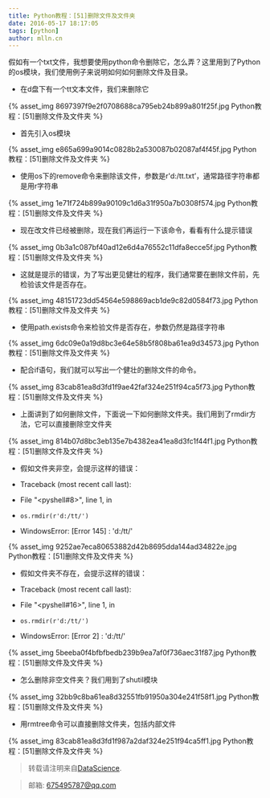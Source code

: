 ```yaml
---
title: Python教程：[51]删除文件及文件夹
date: 2016-05-17 18:17:05
tags: [python]
author: mlln.cn
---
```

假如有一个txt文件，我想要使用python命令删除它，怎么弄？这里用到了Python的os模块，我们使用例子来说明如何如何删除文件及目录。

- 在d盘下有一个tt文本文件，我们来删除它

{% asset_img 8697397f9e2f0708688ca795eb24b899a801f25f.jpg Python教程：[51]删除文件及文件夹 %}

- 首先引入os模块

{% asset_img e865a699a9014c0828b2a530087b02087af4f45f.jpg Python教程：[51]删除文件及文件夹 %}

- 使用os下的remove命令来删除该文件，参数是r'd:/tt.txt’，通常路径字符串都是用r字符串

{% asset_img 1e71f724b899a90109c1d6a31f950a7b0308f574.jpg Python教程：[51]删除文件及文件夹 %}

- 现在改文件已经被删除，现在我们再运行一下该命令，看看有什么提示错误

{% asset_img 0b3a1c087bf40ad12e6d4a76552c11dfa8ecce5f.jpg Python教程：[51]删除文件及文件夹 %}

- 这就是提示的错误，为了写出更见健壮的程序，我们通常要在删除文件前，先检验该文件是否存在。

{% asset_img 48151723dd54564e598869acb1de9c82d0584f73.jpg Python教程：[51]删除文件及文件夹 %}

- 使用path.exists命令来检验文件是否存在，参数仍然是路径字符串

{% asset_img 6dc09e0a19d8bc3e64e58b5f808ba61ea9d34573.jpg Python教程：[51]删除文件及文件夹 %}

- 配合if语句，我们就可以写出一个健壮的删除文件的命令。

{% asset_img 83cab81ea8d3fd1f9ae42faf324e251f94ca5f73.jpg Python教程：[51]删除文件及文件夹 %}

- 上面讲到了如何删除文件，下面说一下如何删除文件夹。我们用到了rmdir方法，它可以直接删除空文件夹

{% asset_img 814b07d8bc3eb135e7b4382ea41ea8d3fc1f44f1.jpg Python教程：[51]删除文件及文件夹 %}

- 假如文件夹非空，会提示这样的错误：

- Traceback (most recent call last):

-   File "<pyshell#8>", line 1, in <module>

-     os.rmdir(r'd:/tt/')

- WindowsError: [Error 145] : 'd:/tt/'

{% asset_img 9252ae7eca80653882d42b8695dda144ad34822e.jpg Python教程：[51]删除文件及文件夹 %}

- 假如文件夹不存在，会提示这样的错误：

- Traceback (most recent call last):

-   File "<pyshell#16>", line 1, in <module>

-     os.rmdir(r'd:/tt/')

- WindowsError: [Error 2] : 'd:/tt/'

{% asset_img 5beeba0f4bfbfbedb239b9ea7af0f736aec31f87.jpg Python教程：[51]删除文件及文件夹 %}

- 怎么删除非空文件夹？我们用到了shutil模块

{% asset_img 32bb9c8ba61ea8d32551fb91950a304e241f58f1.jpg Python教程：[51]删除文件及文件夹 %}

- 用rmtree命令可以直接删除文件夹，包括内部文件

{% asset_img 83cab81ea8d3fd1f987a2daf324e251f94ca5ff1.jpg Python教程：[51]删除文件及文件夹 %}

> 转载请注明来自[DataScience](http://mlln.cn).

> 邮箱: 675495787@qq.com 
